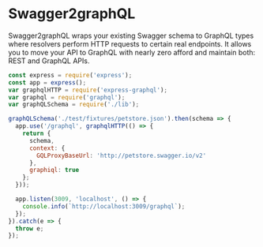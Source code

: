 # Swagger2graphQL

Swagger2graphQL wraps your existing Swagger schema to GraphQL types where resolvers perform HTTP requests to certain real endpoints.
It allows you to move your API to GraphQL with nearly zero afford and maintain both: REST and GraphQL APIs.

```js
const express = require('express');
const app = express();
var graphqlHTTP = require('express-graphql');
var graphql = require('graphql');
var graphQLSchema = require('./lib');

graphQLSchema('./test/fixtures/petstore.json').then(schema => {
  app.use('/graphql', graphqlHTTP(() => {
    return {
      schema,
      context: {
        GQLProxyBaseUrl: 'http://petstore.swagger.io/v2'
      },
      graphiql: true
    };
  }));

  app.listen(3009, 'localhost', () => {
    console.info(`http://localhost:3009/graphql`);
  });
}).catch(e => {
  throw e;
});
```